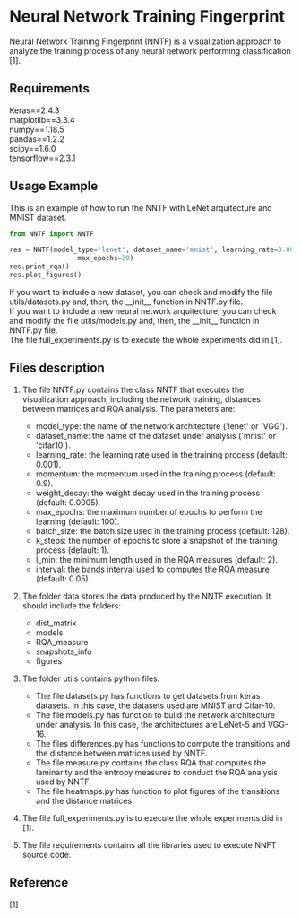 # Neural Network Training Fingerprint
Neural Network Training Fingerprint (NNTF) is a visualization approach to analyze the training process of any neural network performing classification [1].

## Requirements

Keras==2.4.3\
matplotlib==3.3.4\
numpy==1.18.5\
pandas==1.2.2\
scipy==1.6.0\
tensorflow==2.3.1

## Usage Example

This is an example of how to run the NNTF with LeNet arquitecture and MNIST dataset.

```python
from NNTF import NNTF

res = NNTF(model_type='lenet', dataset_name='mnist', learning_rate=0.001, momentum=0.9, weight_decay=0.005,
                 max_epochs=30)
res.print_rqa()
res.plot_figures()
```
If you want to include a new dataset, you can check and modify the file utils/datasets.py and, then, the \_\_init\_\_ function in NNTF.py file.\
If you want to include a new neural network arquitecture, you can check and modify the file utils/models.py and, then, the \_\_init\_\_ function in NNTF.py file.\
The file full_experiments.py is to execute the whole experiments did in [1].

## Files description

1. The file NNTF.py contains the class NNTF that executes the visualization approach, including the network training, distances between matrices and RQA analysis.
The parameters are:
   - model_type: the name of the network architecture ('lenet' or 'VGG').
   - dataset_name: the name of the dataset under analysis ('mnist' or 'cifar10').
   - learning_rate: the learning rate used in the training process (default: 0.001).
   - momentum: the momentum used in the training process (default: 0.9).
   - weight_decay: the weight decay used in the training process (default: 0.0005).
   - max_epochs: the maximum number of epochs to perform the learning (default: 100).
   - batch_size: the batch size used in the training process (default: 128).
   - k_steps: the number of epochs to store a snapshot of the training process (default: 1).
   - l_min: the minimum length used in the RQA measures (default: 2).
   - interval: the bands interval used to computes the RQA measure (default: 0.05).

2. The folder data stores the data produced by the NNTF execution.
It should include the folders:
   - dist_matrix
   - models
   - RQA_measure
   - snapshots_info
   - figures

3. The folder utils contains python files.
   - The file datasets.py has functions to get datasets from keras datasets. In this case, the datasets used are MNIST and Cifar-10.
   - The file models.py has function to build the network architecture under analysis. In this case, the architectures are LeNet-5 and VGG-16.
   - The files differences.py has functions to compute the transitions and the distance between matrices used by NNTF.
   - The file measure.py contains the class RQA that computes the laminarity and the entropy measures to conduct the RQA analysis used by NNTF.
   - The file heatmaps.py has function to plot figures of the transitions and the distance matrices.

4. The file full_experiments.py is to execute the whole experiments did in [1].

5. The file requirements contains all the libraries used to execute NNFT source code.

## Reference

[1]

